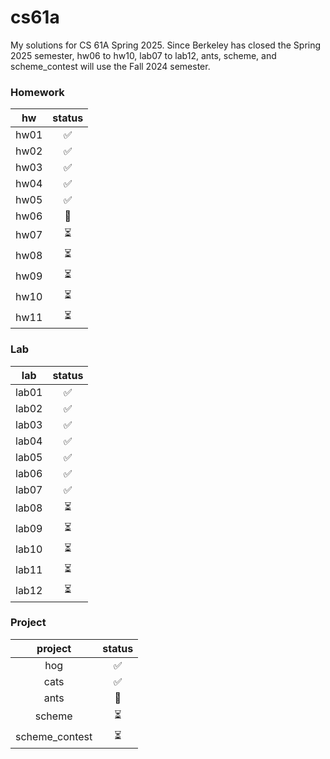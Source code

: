 # cs61a
My solutions for CS 61A Spring 2025.
Since Berkeley has closed the Spring 2025 semester, hw06 to hw10, lab07 to lab12, ants, scheme, and scheme_contest will use the Fall 2024 semester.

### Homework
| hw |status|
|:---:|:---:|
| hw01 | ✅ |
| hw02 | ✅ |
| hw03 | ✅ |
| hw04 | ✅ |
| hw05 | ✅ |
| hw06 | 🔄 |
| hw07 | ⏳ |
| hw08 | ⏳ |
| hw09 | ⏳ |
| hw10 | ⏳ |
| hw11 | ⏳ |

### Lab
| lab |status|
|:---:|:----:|
| lab01 | ✅ |
| lab02 | ✅ |
| lab03 | ✅ |
| lab04 | ✅ |
| lab05 | ✅ |
| lab06 | ✅ |
| lab07 | ✅ |
| lab08 | ⏳ |
| lab09 | ⏳ |
| lab10 | ⏳ |
| lab11 | ⏳ |
| lab12 | ⏳ |

### Project
| project |status|
|:----:|:----:|
| hog | ✅ |
| cats | ✅ |
| ants | 🔄 |
| scheme | ⏳ |
| scheme_contest | ⏳ |
